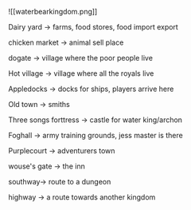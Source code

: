 ![[waterbearkingdom.png]]

Dairy yard -> farms, food stores, food import export

chicken market -> animal sell place

dogate -> village where the poor people live

Hot village -> village where all the royals live

Appledocks -> docks for ships, players arrive here

Old town -> smiths

Three songs forttress -> castle for water king/archon

Foghall -> army training grounds, jess master is there

Purplecourt -> adventurers town

wouse's gate -> the inn

southway-> route to a dungeon 

highway -> a route towards another kingdom
